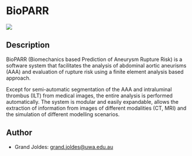 # BioPARR

[![](https://img.shields.io/badge/Documentation-blue.svg)](https://isml-uwa.github.io/BioPARR/)

## Description
BioPARR (Biomechanics based Prediction of Aneurysm Rupture Risk) is a software system that facilitates the analysis of
abdominal aortic aneurisms (AAA) and evaluation of rupture risk using a finite element analysis based approach.

Except for semi-automatic segmentation of the AAA and intraluminal thrombus (ILT) from medical images,
the entire analysis is performed automatically. The system is modular and easily expandable, allows
the extraction of information from images of different modalities (CT, MRI) and the simulation of
different modelling scenarios.

## Author
* Grand Joldes: <grand.joldes@uwa.edu.au>
